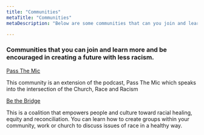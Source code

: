 ```yaml
---
title: "Communities"
metaTitle: "Communities"
metaDescription: "Below are some communities that can you join and learn more and be encouraged in creating a future with less racism."

---
```


### Communities that you can join and learn more and be encouraged in creating a future with less racism.


[Pass The Mic](https://www.facebook.com/groups/RAANpassthemic/)

This community is an extension of the podcast, Pass The Mic which speaks into the intersection of the Church, Race and Racism

[Be the Bridge](https://www.facebook.com/beabridgebuilder/)

This is a coalition that empowers people and culture toward racial healing, equity and reconciliation. You can learn how to create groups within your community, work or church to discuss issues of race in a healthy way.








